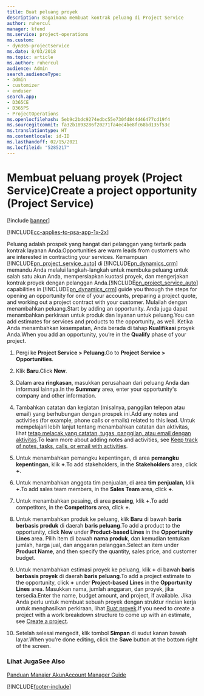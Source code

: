 ```yaml
---
title: Buat peluang proyek
description: Bagaimana membuat kontrak peluang di Project Service
author: ruhercul
manager: kfend
ms.service: project-operations
ms.custom:
- dyn365-projectservice
ms.date: 8/03/2018
ms.topic: article
ms.author: ruhercul
audience: Admin
search.audienceType:
- admin
- customizer
- enduser
search.app:
- D365CE
- D365PS
- ProjectOperations
ms.openlocfilehash: 5eb9c2bdc9274edbc55e730fd844d46477cd19f4
ms.sourcegitcommit: fa32b1893286f20271fa4ec4be8fc68bd135f53c
ms.translationtype: HT
ms.contentlocale: id-ID
ms.lasthandoff: 02/15/2021
ms.locfileid: "5285217"
---
```

# <a name="create-a-project-opportunity-project-service"></a><span data-ttu-id="149fe-103">Membuat peluang proyek (Project Service)</span><span class="sxs-lookup"><span data-stu-id="149fe-103">Create a project opportunity (Project Service)</span></span>

[!include [banner](../includes/psa-now-project-operations.md)]

[!INCLUDE[cc-applies-to-psa-app-1x-2x](../includes/cc-applies-to-psa-app-1x-2x.md)]

<span data-ttu-id="149fe-104">Peluang adalah prospek yang hangat dari pelanggan yang tertarik pada kontrak layanan Anda.</span><span class="sxs-lookup"><span data-stu-id="149fe-104">Opportunities are warm leads from customers who are interested in contracting your services.</span></span> <span data-ttu-id="149fe-105">Kemampuan [!INCLUDE[pn_project_service_auto](../includes/pn-project-service-auto.md)] di [!INCLUDE[pn_dynamics_crm](../includes/pn-dynamics-crm.md)] memandu Anda melalui langkah-langkah untuk membuka peluang untuk salah satu akun Anda, mempersiapkan kuotasi proyek, dan mengerjakan kontrak proyek dengan pelanggan Anda.</span><span class="sxs-lookup"><span data-stu-id="149fe-105">[!INCLUDE[pn_project_service_auto](../includes/pn-project-service-auto.md)] capabilities in [!INCLUDE[pn_dynamics_crm](../includes/pn-dynamics-crm.md)] guide you through the steps for opening an opportunity for one of your accounts, preparing a project quote, and working out a project contract with your customer.</span></span> <span data-ttu-id="149fe-106">Mulailah dengan menambahkan peluang.</span><span class="sxs-lookup"><span data-stu-id="149fe-106">Start by adding an opportunity.</span></span> <span data-ttu-id="149fe-107">Anda juga dapat menambahkan perkiraan untuk produk dan layanan untuk peluang.</span><span class="sxs-lookup"><span data-stu-id="149fe-107">You can add estimates for services and products to the opportunity, as well.</span></span> <span data-ttu-id="149fe-108">Ketika Anda menambahkan kesempatan, Anda berada di tahap **Kualifikasi** proyek Anda.</span><span class="sxs-lookup"><span data-stu-id="149fe-108">When you add an opportunity, you’re in the **Qualify** phase of your project.</span></span>  
  
1.  <span data-ttu-id="149fe-109">Pergi ke **Project Service > Peluang**.</span><span class="sxs-lookup"><span data-stu-id="149fe-109">Go to **Project Service > Opportunities**.</span></span>  
  
2.  <span data-ttu-id="149fe-110">Klik **Baru**.</span><span class="sxs-lookup"><span data-stu-id="149fe-110">Click **New**.</span></span>  
  
3.  <span data-ttu-id="149fe-111">Dalam area **ringkasan**, masukkan perusahaan dari peluang Anda dan informasi lainnya.</span><span class="sxs-lookup"><span data-stu-id="149fe-111">In the **Summary** area, enter your opportunity's company and other information.</span></span>  
  
4.  <span data-ttu-id="149fe-112">Tambahkan catatan dan kegiatan (misalnya, panggilan telepon atau email) yang berhubungan dengan prospek ini.</span><span class="sxs-lookup"><span data-stu-id="149fe-112">Add any notes and activities (for example, phone calls or emails) related to this lead.</span></span> <span data-ttu-id="149fe-113">Untuk mempelajari lebih lanjut tentang menambahkan catatan dan aktivitas, lihat [tetap melacak yang catatan, tugas, panggilan, atau email dengan aktivitas](https://docs.microsoft.com/dynamics365/customerengagement/on-premises/basics/work-with-activities).</span><span class="sxs-lookup"><span data-stu-id="149fe-113">To learn more about adding notes and activities, see [Keep track of notes, tasks, calls, or email with activities](https://docs.microsoft.com/dynamics365/customerengagement/on-premises/basics/work-with-activities).</span></span>  
  
5.  <span data-ttu-id="149fe-114">Untuk menambahkan pemangku kepentingan, di area **pemangku kepentingan**, klik **+**.</span><span class="sxs-lookup"><span data-stu-id="149fe-114">To add stakeholders, in the **Stakeholders** area, click **+**.</span></span>  
  
6.  <span data-ttu-id="149fe-115">Untuk menambahkan anggota tim penjualan, di area **tim penjualan**, klik **+**.</span><span class="sxs-lookup"><span data-stu-id="149fe-115">To add sales team members, in the **Sales Team** area, click **+**.</span></span>  
  
7.  <span data-ttu-id="149fe-116">Untuk menambahkan pesaing, di area **pesaing**, klik **+**.</span><span class="sxs-lookup"><span data-stu-id="149fe-116">To add competitors, in the **Competitors** area, click **+**.</span></span>  
  
8.  <span data-ttu-id="149fe-117">Untuk menambahkan produk ke peluang, klik **Baru** di bawah **baris berbasis produk** di daerah **baris peluang**.</span><span class="sxs-lookup"><span data-stu-id="149fe-117">To add a product to the opportunity, click **New** under **Product-based Lines** in the **Opportunity Lines** area.</span></span> <span data-ttu-id="149fe-118">Pilih item di bawah **nama produk**, dan kemudian tentukan jumlah, harga jual, dan anggaran pelanggan.</span><span class="sxs-lookup"><span data-stu-id="149fe-118">Select an item under **Product Name**, and then specify the quantity, sales price, and customer budget.</span></span>  
  
9. <span data-ttu-id="149fe-119">Untuk menambahkan estimasi proyek ke peluang, klik **+** di bawah **baris berbasis proyek** di daerah **baris peluang**.</span><span class="sxs-lookup"><span data-stu-id="149fe-119">To add a project estimate to the opportunity, click **+** under **Project-based Lines** in the **Opportunity Lines** area.</span></span> <span data-ttu-id="149fe-120">Masukkan nama, jumlah anggaran, dan proyek, jika tersedia.</span><span class="sxs-lookup"><span data-stu-id="149fe-120">Enter the name, budget amount, and project, if available.</span></span> <span data-ttu-id="149fe-121">Jika Anda perlu untuk membuat sebuah proyek dengan struktur rincian kerja untuk menghasilkan perkiraan, lihat [Buat proyek](../psa/create-project.md).</span><span class="sxs-lookup"><span data-stu-id="149fe-121">If you need to create a project with a work breakdown structure to come up with an estimate, see [Create a project](../psa/create-project.md).</span></span>  
  
10. <span data-ttu-id="149fe-122">Setelah selesai mengedit, klik tombol **Simpan** di sudut kanan bawah layar.</span><span class="sxs-lookup"><span data-stu-id="149fe-122">When you’re done editing, click the **Save** button at the bottom right of the screen.</span></span>  
  
### <a name="see-also"></a><span data-ttu-id="149fe-123">Lihat Juga</span><span class="sxs-lookup"><span data-stu-id="149fe-123">See Also</span></span>  
 [<span data-ttu-id="149fe-124">Panduan Manajer Akun</span><span class="sxs-lookup"><span data-stu-id="149fe-124">Account Manager Guide</span></span>](../psa/account-manager-guide.md)


[!INCLUDE[footer-include](../includes/footer-banner.md)]